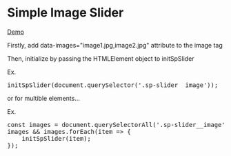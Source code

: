 <h1>Simple Image Slider</h1>
<a href="https://takisrs.github.io/sp-slider/index.html">Demo</a>

<p>Firstly, add data-images="image1.jpg,image2.jpg" attribute to the image tag</p>
<p>Then, initialize by passing the HTMLElement object to initSpSlider</p>
<p>Ex.<br/>
<pre>initSpSlider(document.querySelector('.sp-slider__image'));</pre></p>

<p>or for multible elements...</p>
<p>Ex.<br/>
<pre>const images = document.querySelectorAll('.sp-slider__image');
images && images.forEach(item => {
    initSpSlider(item);
});
</pre>
</p>
